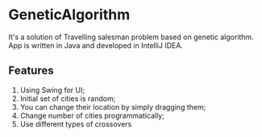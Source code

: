 # GeneticAlgorithm

It's a solution of Travelling salesman problem based on genetic algorithm. App is written in Java and developed in IntelliJ IDEA.

## Features
1. Using Swing for UI;
2. Initial set of cities is random;
3. You can change their location by simply dragging them;
4. Change number of cities programmatically;
5. Use different types of crossovers
